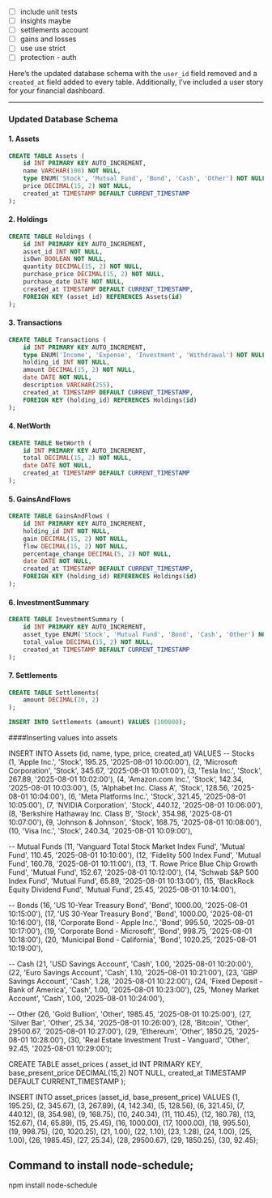 - [ ] include unit tests
- [ ] insights maybe
- [ ] settlements account
- [ ] gains and losses 
- [ ] use use strict
- [ ] protection - auth 

Here’s the updated database schema with the `user_id` field removed and a `created_at` field added to every table. Additionally, I’ve included a user story for your financial dashboard.

---

### Updated Database Schema

#### 1. **Assets**
```sql
CREATE TABLE Assets (
    id INT PRIMARY KEY AUTO_INCREMENT,
    name VARCHAR(100) NOT NULL,
    type ENUM('Stock', 'Mutual Fund', 'Bond', 'Cash', 'Other') NOT NULL,
    price DECIMAL(15, 2) NOT NULL,
    created_at TIMESTAMP DEFAULT CURRENT_TIMESTAMP
);
```

#### 2. **Holdings**
```sql
CREATE TABLE Holdings (
    id INT PRIMARY KEY AUTO_INCREMENT,
    asset_id INT NOT NULL,
    isOwn BOOLEAN NOT NULL,
    quantity DECIMAL(15, 2) NOT NULL,
    purchase_price DECIMAL(15, 2) NOT NULL,
    purchase_date DATE NOT NULL,
    created_at TIMESTAMP DEFAULT CURRENT_TIMESTAMP,
    FOREIGN KEY (asset_id) REFERENCES Assets(id)
);
```

#### 3. **Transactions**
```sql
CREATE TABLE Transactions (
    id INT PRIMARY KEY AUTO_INCREMENT,
    type ENUM('Income', 'Expense', 'Investment', 'Withdrawal') NOT NULL,
    holding_id INT NOT NULL,
    amount DECIMAL(15, 2) NOT NULL,
    date DATE NOT NULL,
    description VARCHAR(255),
    created_at TIMESTAMP DEFAULT CURRENT_TIMESTAMP,
    FOREIGN KEY (holding_id) REFERENCES Holdings(id)
);
```

#### 4. **NetWorth**
```sql
CREATE TABLE NetWorth (
    id INT PRIMARY KEY AUTO_INCREMENT,
    total DECIMAL(15, 2) NOT NULL,
    date DATE NOT NULL,
    created_at TIMESTAMP DEFAULT CURRENT_TIMESTAMP
);
```

#### 5. **GainsAndFlows**
```sql
CREATE TABLE GainsAndFlows (
    id INT PRIMARY KEY AUTO_INCREMENT,
    holding_id INT NOT NULL,
    gain DECIMAL(15, 2) NOT NULL,
    flow DECIMAL(15, 2) NOT NULL,
    percentage_change DECIMAL(5, 2) NOT NULL,
    date DATE NOT NULL,
    created_at TIMESTAMP DEFAULT CURRENT_TIMESTAMP,
    FOREIGN KEY (holding_id) REFERENCES Holdings(id)
);
```

#### 6. **InvestmentSummary**
```sql
CREATE TABLE InvestmentSummary (
    id INT PRIMARY KEY AUTO_INCREMENT,
    asset_type ENUM('Stock', 'Mutual Fund', 'Bond', 'Cash', 'Other') NOT NULL,
    total_value DECIMAL(15, 2) NOT NULL,
    created_at TIMESTAMP DEFAULT CURRENT_TIMESTAMP
);
```

#### 7. **Settlements**
```sql
CREATE TABLE Settlements(
    amount DECIMAL(20, 2)
);

INSERT INTO Settlements (amount) VALUES (100000);
```

####Inserting values into assets

INSERT INTO Assets (id, name, type, price, created_at) VALUES
-- Stocks
(1, 'Apple Inc.', 'Stock', 195.25, '2025-08-01 10:00:00'),
(2, 'Microsoft Corporation', 'Stock', 345.67, '2025-08-01 10:01:00'),
(3, 'Tesla Inc.', 'Stock', 267.89, '2025-08-01 10:02:00'),
(4, 'Amazon.com Inc.', 'Stock', 142.34, '2025-08-01 10:03:00'),
(5, 'Alphabet Inc. Class A', 'Stock', 128.56, '2025-08-01 10:04:00'),
(6, 'Meta Platforms Inc.', 'Stock', 321.45, '2025-08-01 10:05:00'),
(7, 'NVIDIA Corporation', 'Stock', 440.12, '2025-08-01 10:06:00'),
(8, 'Berkshire Hathaway Inc. Class B', 'Stock', 354.98, '2025-08-01 10:07:00'),
(9, 'Johnson & Johnson', 'Stock', 168.75, '2025-08-01 10:08:00'),
(10, 'Visa Inc.', 'Stock', 240.34, '2025-08-01 10:09:00'),

-- Mutual Funds
(11, 'Vanguard Total Stock Market Index Fund', 'Mutual Fund', 110.45, '2025-08-01 10:10:00'),
(12, 'Fidelity 500 Index Fund', 'Mutual Fund', 160.78, '2025-08-01 10:11:00'),
(13, 'T. Rowe Price Blue Chip Growth Fund', 'Mutual Fund', 152.67, '2025-08-01 10:12:00'),
(14, 'Schwab S&P 500 Index Fund', 'Mutual Fund', 65.89, '2025-08-01 10:13:00'),
(15, 'BlackRock Equity Dividend Fund', 'Mutual Fund', 25.45, '2025-08-01 10:14:00'),

-- Bonds
(16, 'US 10-Year Treasury Bond', 'Bond', 1000.00, '2025-08-01 10:15:00'),
(17, 'US 30-Year Treasury Bond', 'Bond', 1000.00, '2025-08-01 10:16:00'),
(18, 'Corporate Bond - Apple Inc.', 'Bond', 995.50, '2025-08-01 10:17:00'),
(19, 'Corporate Bond - Microsoft', 'Bond', 998.75, '2025-08-01 10:18:00'),
(20, 'Municipal Bond - California', 'Bond', 1020.25, '2025-08-01 10:19:00'),

-- Cash
(21, 'USD Savings Account', 'Cash', 1.00, '2025-08-01 10:20:00'),
(22, 'Euro Savings Account', 'Cash', 1.10, '2025-08-01 10:21:00'),
(23, 'GBP Savings Account', 'Cash', 1.28, '2025-08-01 10:22:00'),
(24, 'Fixed Deposit - Bank of America', 'Cash', 1.00, '2025-08-01 10:23:00'),
(25, 'Money Market Account', 'Cash', 1.00, '2025-08-01 10:24:00'),

-- Other
(26, 'Gold Bullion', 'Other', 1985.45, '2025-08-01 10:25:00'),
(27, 'Silver Bar', 'Other', 25.34, '2025-08-01 10:26:00'),
(28, 'Bitcoin', 'Other', 29500.67, '2025-08-01 10:27:00'),
(29, 'Ethereum', 'Other', 1850.25, '2025-08-01 10:28:00'),
(30, 'Real Estate Investment Trust - Vanguard', 'Other', 92.45, '2025-08-01 10:29:00');


<!-- Asset prices Table -->


CREATE TABLE asset_prices (
    asset_id INT PRIMARY KEY,
    base_present_price DECIMAL(15,2) NOT NULL,
    created_at TIMESTAMP DEFAULT CURRENT_TIMESTAMP
);

INSERT INTO asset_prices (asset_id, base_present_price) VALUES
(1, 195.25),
(2, 345.67),
(3, 267.89),
(4, 142.34),
(5, 128.56),
(6, 321.45),
(7, 440.12),
(8, 354.98),
(9, 168.75),
(10, 240.34),
(11, 110.45),
(12, 160.78),
(13, 152.67),
(14, 65.89),
(15, 25.45),
(16, 1000.00),
(17, 1000.00),
(18, 995.50),
(19, 998.75),
(20, 1020.25),
(21, 1.00),
(22, 1.10),
(23, 1.28),
(24, 1.00),
(25, 1.00),
(26, 1985.45),
(27, 25.34),
(28, 29500.67),
(29, 1850.25),
(30, 92.45);

## Command to install node-schedule;
npm install node-schedule